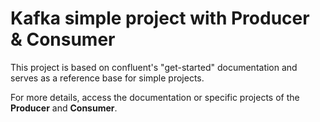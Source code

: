 # Kafka simple project with Producer & Consumer

This project is based on confluent's "get-started" documentation and serves as a reference base for simple projects.

For more details, access the documentation or specific projects of the **Producer** and **Consumer**.